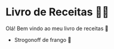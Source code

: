 # Livro de Receitas :man_cook:

Olá! Bem vindo ao meu livro de receitas :call_me_hand:

- Strogonoff de frango :chicken:
